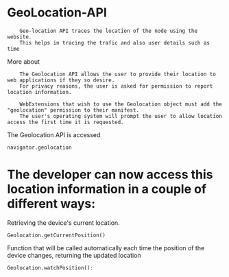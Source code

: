 # GeoLocation-API

        Geo-location API traces the location of the node using the website.
        This helps in tracing the trafic and also user details such as time
              
              
 More about
 
        The Geolocation API allows the user to provide their location to web applications if they so desire.
        For privacy reasons, the user is asked for permission to report location information.

        WebExtensions that wish to use the Geolocation object must add the "geolocation" permission to their manifest.
        The user's operating system will prompt the user to allow location access the first time it is requested.
                
                
 The Geolocation API is accessed
 
    navigator.geolocation
        
# The developer can now access this location information in a couple of different ways:

Retrieving the device's current location.

    Geolocation.getCurrentPosition()
         
Function that will be called automatically each time the position of the device changes, returning the updated location

    Geolocation.watchPosition(): 
